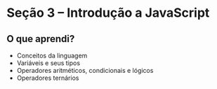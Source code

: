 # Seção 3 – Introdução a JavaScript

## O que aprendi?

- Conceitos da linguagem
- Variáveis e seus tipos
- Operadores aritméticos, condicionais e lógicos
- Operadores ternários
